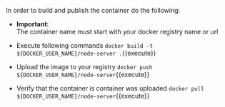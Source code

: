 
In order to build and publish the container do the following:

- **Important:**  
  The container name must start with your docker registry name or url

- Execute following commands
  `docker build -t ${DOCKER_USER_NAME}/node-server .`{{execute}}

- Upload the image to your registry
  `docker push ${DOCKER_USER_NAME}/node-server`{{execute}} 
  
- Verify that the container is container was uploaded
  `docker pull ${DOCKER_USER_NAME}/node-server`{{execute}} 
